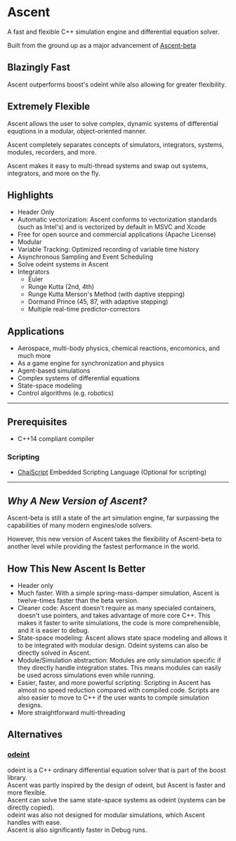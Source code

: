 # Ascent

A fast and flexible C++ simulation engine and differential equation solver.

Built from the ground up as a major advancement of [Ascent-beta](https://github.com/AnyarInc/ascent-beta)

## Blazingly Fast

Ascent outperforms boost's odeint while also allowing for greater flexibility.

## Extremely Flexible

Ascent allows the user to solve complex, dynamic systems of differential equqtions in a modular, object-oriented manner.

Ascent completely separates concepts of simulators, integrators, systems, modules, recorders, and more.

Ascent makes it easy to multi-thread systems and swap out systems, integrators, and more on the fly.

## Highlights
- Header Only
- Automatic vectorization: Ascent conforms to vectorization standards (such as Intel's) and is vectorized by default in MSVC and Xcode
- Free for open source and commercial applications (Apache License)
- Modular
- Variable Tracking: Optimized recording of variable time history
- Asynchronous Sampling and Event Scheduling
- Solve odeint systems in Ascent
- Integrators
	- Euler
	- Runge Kutta (2nd, 4th)
	- Runge Kutta Merson's Method (with daptive stepping)
    - Dormand Prince (45, 87, with adaptive stepping)
    - Multiple real-time predictor-correctors
    
## Applications
- Aerospace, multi-body physics, chemical reactions, encomonics, and much more
- As a game engine for synchronization and physics
- Agent-based simulations
- Complex systems of differential equations
- State-space modeling
- Control algorithms (e.g. robotics)

***
## Prerequisites
- C++14 compliant compiler

### Scripting
- [ChaiScript](http://chaiscript.com/) Embedded Scripting Language (Optional for scripting)

***
## *Why A New Version of Ascent?*
Ascent-beta is still a state of the art simulation engine, far surpassing the capabilities of many modern engines/ode solvers.

However, this new version of Ascent takes the flexibility of Ascent-beta to another level while providing the fastest performance in the world.

## How This New Ascent Is Better
- Header only
- Much faster. With a simple spring-mass-damper simulation, Ascent is twelve-times faster than the beta version.
- Cleaner code: Ascent doesn't require as many specialed containers, doesn't use pointers, and takes advantage of more core C++. This makes it faster to write simulations, the code is more comprehensible, and it is easier to debug.
- State-space modeling: Ascent allows state space modeling and allows it to be integrated with modular design. Odeint systems can also be directly solved in Ascent.
- Module/Simulation abstraction: Modules are only simulation specific if they directly handle integration states. This means modules can easily be used across simulations even while running.
- Easier, faster, and more powerful scripting: Scripting in Ascent has almost no speed reduction compared with compiled code. Scripts are also easier to move to C++ if the user wants to compile simulation designs.
- More straightforward multi-threading


## Alternatives
### [odeint](https://github.com/boostorg/odeint)
odeint is a C++ ordinary differential equation solver that is part of the boost library.  
Ascent was partly inspired by the design of odeint, but Ascent is faster and more flexible.  
Ascent can solve the same state-space systems as odeint (systems can be directly copied).  
odeint was also not designed for modular simulations, which Ascent handles with ease.  
Ascent is also significantly faster in Debug runs.
